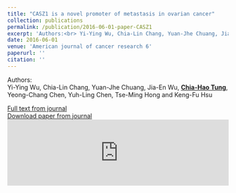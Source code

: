 ```yaml
---
title: "CASZ1 is a novel promoter of metastasis in ovarian cancer"
collection: publications
permalink: /publication/2016-06-01-paper-CASZ1
excerpt: 'Authors:<br> Yi-Ying Wu, Chia-Lin Chang, Yuan-Jhe Chuang, Jia-En Wu, **<u>Chia-Hao Tung</u>**, Yeong-Chang Chen, Yuh-Ling Chen<i class="fa fa-envelope"></i>, Tse-Ming Hong<i class="fa fa-envelope"></i> and Keng-Fu Hsu<i class="fa fa-envelope"></i> '
date: 2016-06-01
venue: 'American journal of cancer research 6'
paperurl: ''
citation: ''
---
```


Authors:<br> Yi-Ying Wu, Chia-Lin Chang, Yuan-Jhe Chuang, Jia-En Wu, **<u>Chia-Hao Tung</u>**, Yeong-Chang Chen, Yuh-Ling Chen<i class="fa fa-envelope"></i>, Tse-Ming Hong<i class="fa fa-envelope"></i> and Keng-Fu Hsu<i class="fa fa-envelope"></i> 

[Full text from journal](https://www.ncbi.nlm.nih.gov/pmc/articles/PMC4937731/)<br>
[Download paper from journal](https://www.ncbi.nlm.nih.gov/pmc/articles/PMC4937731/pdf/ajcr0006-1253.pdf)
 <embed src="https://www.ncbi.nlm.nih.gov/pmc/articles/PMC4937731/pdf/ajcr0006-1253.pdf" width="100%" />
